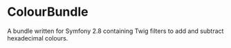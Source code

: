 # ColourBundle
A bundle written for Symfony 2.8 containing Twig filters to add and subtract hexadecimal colours.

